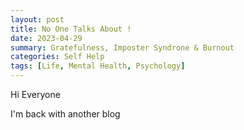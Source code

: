 ```yaml
---
layout: post
title: No One Talks About !
date: 2023-04-29
summary: Gratefulness, Imposter Syndrone & Burnout
categories: Self Help
tags: [Life, Mental Health, Psychology]
---
```


Hi Everyone

I'm back with another blog
